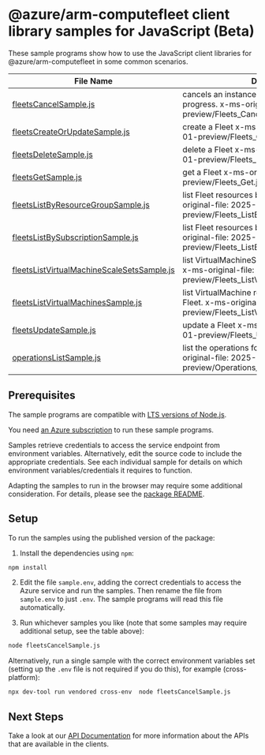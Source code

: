 # @azure/arm-computefleet client library samples for JavaScript (Beta)

These sample programs show how to use the JavaScript client libraries for @azure/arm-computefleet in some common scenarios.

| **File Name**                                                                         | **Description**                                                                                                               |
| ------------------------------------------------------------------------------------- | ----------------------------------------------------------------------------------------------------------------------------- |
| [fleetsCancelSample.js][fleetscancelsample]                                           | cancels an instance Fleet creation that is in progress. x-ms-original-file: 2025-07-01-preview/Fleets_Cancel.json             |
| [fleetsCreateOrUpdateSample.js][fleetscreateorupdatesample]                           | create a Fleet x-ms-original-file: 2025-07-01-preview/Fleets_CreateOrUpdate.json                                              |
| [fleetsDeleteSample.js][fleetsdeletesample]                                           | delete a Fleet x-ms-original-file: 2025-07-01-preview/Fleets_Delete.json                                                      |
| [fleetsGetSample.js][fleetsgetsample]                                                 | get a Fleet x-ms-original-file: 2025-07-01-preview/Fleets_Get.json                                                            |
| [fleetsListByResourceGroupSample.js][fleetslistbyresourcegroupsample]                 | list Fleet resources by resource group x-ms-original-file: 2025-07-01-preview/Fleets_ListByResourceGroup.json                 |
| [fleetsListBySubscriptionSample.js][fleetslistbysubscriptionsample]                   | list Fleet resources by subscription ID x-ms-original-file: 2025-07-01-preview/Fleets_ListBySubscription.json                 |
| [fleetsListVirtualMachineScaleSetsSample.js][fleetslistvirtualmachinescalesetssample] | list VirtualMachineScaleSet resources by Fleet x-ms-original-file: 2025-07-01-preview/Fleets_ListVirtualMachineScaleSets.json |
| [fleetsListVirtualMachinesSample.js][fleetslistvirtualmachinessample]                 | list VirtualMachine resources of an instance Fleet. x-ms-original-file: 2025-07-01-preview/Fleets_ListVirtualMachines.json    |
| [fleetsUpdateSample.js][fleetsupdatesample]                                           | update a Fleet x-ms-original-file: 2025-07-01-preview/Fleets_Update.json                                                      |
| [operationsListSample.js][operationslistsample]                                       | list the operations for the provider x-ms-original-file: 2025-07-01-preview/Operations_List.json                              |

## Prerequisites

The sample programs are compatible with [LTS versions of Node.js](https://github.com/nodejs/release#release-schedule).

You need [an Azure subscription][freesub] to run these sample programs.

Samples retrieve credentials to access the service endpoint from environment variables. Alternatively, edit the source code to include the appropriate credentials. See each individual sample for details on which environment variables/credentials it requires to function.

Adapting the samples to run in the browser may require some additional consideration. For details, please see the [package README][package].

## Setup

To run the samples using the published version of the package:

1. Install the dependencies using `npm`:

```bash
npm install
```

2. Edit the file `sample.env`, adding the correct credentials to access the Azure service and run the samples. Then rename the file from `sample.env` to just `.env`. The sample programs will read this file automatically.

3. Run whichever samples you like (note that some samples may require additional setup, see the table above):

```bash
node fleetsCancelSample.js
```

Alternatively, run a single sample with the correct environment variables set (setting up the `.env` file is not required if you do this), for example (cross-platform):

```bash
npx dev-tool run vendored cross-env  node fleetsCancelSample.js
```

## Next Steps

Take a look at our [API Documentation][apiref] for more information about the APIs that are available in the clients.

[fleetscancelsample]: https://github.com/Azure/azure-sdk-for-js/blob/main/sdk/computefleet/arm-computefleet/samples/v2-beta/javascript/fleetsCancelSample.js
[fleetscreateorupdatesample]: https://github.com/Azure/azure-sdk-for-js/blob/main/sdk/computefleet/arm-computefleet/samples/v2-beta/javascript/fleetsCreateOrUpdateSample.js
[fleetsdeletesample]: https://github.com/Azure/azure-sdk-for-js/blob/main/sdk/computefleet/arm-computefleet/samples/v2-beta/javascript/fleetsDeleteSample.js
[fleetsgetsample]: https://github.com/Azure/azure-sdk-for-js/blob/main/sdk/computefleet/arm-computefleet/samples/v2-beta/javascript/fleetsGetSample.js
[fleetslistbyresourcegroupsample]: https://github.com/Azure/azure-sdk-for-js/blob/main/sdk/computefleet/arm-computefleet/samples/v2-beta/javascript/fleetsListByResourceGroupSample.js
[fleetslistbysubscriptionsample]: https://github.com/Azure/azure-sdk-for-js/blob/main/sdk/computefleet/arm-computefleet/samples/v2-beta/javascript/fleetsListBySubscriptionSample.js
[fleetslistvirtualmachinescalesetssample]: https://github.com/Azure/azure-sdk-for-js/blob/main/sdk/computefleet/arm-computefleet/samples/v2-beta/javascript/fleetsListVirtualMachineScaleSetsSample.js
[fleetslistvirtualmachinessample]: https://github.com/Azure/azure-sdk-for-js/blob/main/sdk/computefleet/arm-computefleet/samples/v2-beta/javascript/fleetsListVirtualMachinesSample.js
[fleetsupdatesample]: https://github.com/Azure/azure-sdk-for-js/blob/main/sdk/computefleet/arm-computefleet/samples/v2-beta/javascript/fleetsUpdateSample.js
[operationslistsample]: https://github.com/Azure/azure-sdk-for-js/blob/main/sdk/computefleet/arm-computefleet/samples/v2-beta/javascript/operationsListSample.js
[apiref]: https://learn.microsoft.com/javascript/api/@azure/arm-computefleet?view=azure-node-preview
[freesub]: https://azure.microsoft.com/free/
[package]: https://github.com/Azure/azure-sdk-for-js/tree/main/sdk/computefleet/arm-computefleet/README.md
